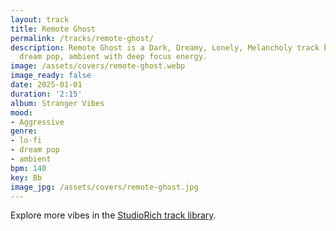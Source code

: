 ```yaml
---
layout: track
title: Remote Ghost
permalink: /tracks/remote-ghost/
description: Remote Ghost is a Dark, Dreamy, Lonely, Melancholy track blending lo-fi,
  dream pop, ambient with deep focus energy.
image: /assets/covers/remote-ghost.webp
image_ready: false
date: 2025-01-01
duration: '2:15'
album: Stranger Vibes
mood:
- Aggressive
genre:
- lo-fi
- dream pop
- ambient
bpm: 140
key: Bb
image_jpg: /assets/covers/remote-ghost.jpg
---
```


Explore more vibes in the [StudioRich track library](/tracks/).
